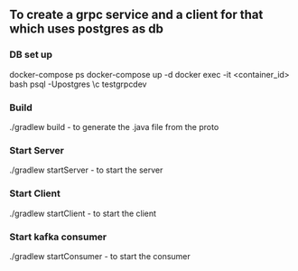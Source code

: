 ## To create a grpc service and a client for that which uses postgres as db


### DB set up
docker-compose ps
docker-compose up -d
docker exec -it <container_id> bash
psql -Upostgres
\c testgrpcdev

### Build
./gradlew build - to generate the .java file from the proto

### Start Server
./gradlew startServer - to start the server

### Start Client
./gradlew startClient - to start the client

### Start kafka consumer 
./gradlew startConsumer  - to start the consumer 




